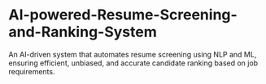 # AI-powered-Resume-Screening-and-Ranking-System
An AI-driven system that automates resume screening using NLP and ML, ensuring efficient, unbiased, and accurate candidate ranking based on job requirements.
